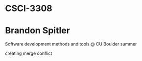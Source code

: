 # CSCI-3308
# Brandon Spitler
Software development methods and tools @ CU Boulder summer


creating merge conflict
